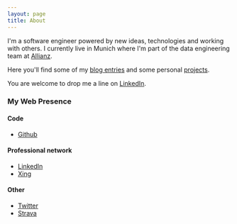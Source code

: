 ```yaml
---
layout: page
title: About
---
```


I'm a software engineer powered by new ideas, technologies and working with others. I currently live in Munich where I'm part of the data engineering team at [Allianz](https://www.allianz.com/).

Here you'll find some of my [blog entries](/entries) and some personal [projects](/projects).

You are welcome to drop me a line on [LinkedIn](https://www.linkedin.com/in/esteban-zacharzewski).

### My Web Presence

#### Code
* [Github](https://github.com/stzr1123)

#### Professional network
* [LinkedIn](https://www.linkedin.com/in/esteban-zacharzewski)
* [Xing](https://www.xing.com/profile/Esteban_Zacharzewski)

#### Other
* [Twitter](https://twitter.com/estebanzachar)
* [Strava](https://www.strava.com/athletes/9632376)

